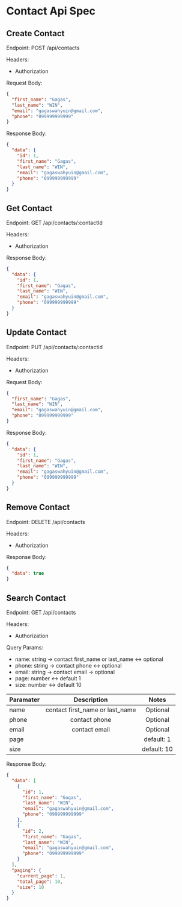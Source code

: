 # Contact Api Spec

## Create Contact

Endpoint: POST /api/contacts

Headers:

- Authorization

Request Body:

```json
{
  "first_name": "Gagas",
  "last_name": "WIN",
  "email": "gagaswahyuin@gmail.com",
  "phone": "099999999999"
}
```

Response Body:

```json
{
  "data": {
    "id": 1,
    "first_name": "Gagas",
    "last_name": "WIN",
    "email": "gagaswahyuin@gmail.com",
    "phone": "099999999999"
  }
}
```

## Get Contact

Endpoint: GET /api/contacts/:contactId

Headers:

- Authorization

Response Body:

```json
{
  "data": {
    "id": 1,
    "first_name": "Gagas",
    "last_name": "WIN",
    "email": "gagaswahyuin@gmail.com",
    "phone": "099999999999"
  }
}
```

## Update Contact

Endpoint: PUT /api/contacts/:contactid

Headers:

- Authorization

Request Body:

```json
{
  "first_name": "Gagas",
  "last_name": "WIN",
  "email": "gagaswahyuin@gmail.com",
  "phone": "099999999999"
}
```

Response Body:

```json
{
  "data": {
    "id": 1,
    "first_name": "Gagas",
    "last_name": "WIN",
    "email": "gagaswahyuin@gmail.com",
    "phone": "099999999999"
  }
}
```

## Remove Contact

Endpoint: DELETE /api/contacts

Headers:

- Authorization

Response Body:

```json
{
  "data": true
}
```

## Search Contact

Endpoint: GET /api/contacts

Headers:

- Authorization

Query Params:

- name: string -> contact first_name or last_name <-> optional
- phone: string -> contact phone <-> optional
- email: string -> contact email -> optional
- page: number <-> default 1
- size: number <-> default 10

| Paramater |           Description           |    Notes    |
| --------- | :-----------------------------: | :---------: |
| name      | contact first_name or last_name |  Optional   |
| phone     |          contact phone          |  Optional   |
| email     |          contact email          |  Optional   |
| page      |                                 | default: 1  |
| size      |                                 | default: 10 |

Response Body:

```json
{
  "data": [
    {
      "id": 1,
      "first_name": "Gagas",
      "last_name": "WIN",
      "email": "gagaswahyuin@gmail.com",
      "phone": "099999999999"
    },
    {
      "id": 2,
      "first_name": "Gagas",
      "last_name": "WIN",
      "email": "gagaswahyuin@gmail.com",
      "phone": "099999999999"
    }
  ],
  "paging": {
    "current_page": 1,
    "total_page": 10,
    "size": 10
  }
}
```
